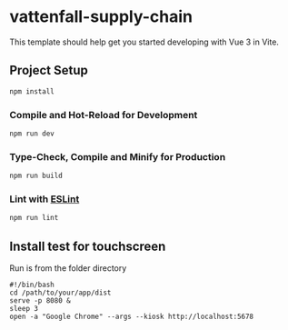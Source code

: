 # vattenfall-supply-chain

This template should help get you started developing with Vue 3 in Vite.

## Project Setup

```sh
npm install
```

### Compile and Hot-Reload for Development

```sh
npm run dev
```

### Type-Check, Compile and Minify for Production

```sh
npm run build
```

### Lint with [ESLint](https://eslint.org/)

```sh
npm run lint
```
## Install test for touchscreen

Run is from the folder directory

```script
#!/bin/bash
cd /path/to/your/app/dist
serve -p 8080 &
sleep 3
open -a "Google Chrome" --args --kiosk http://localhost:5678
```
